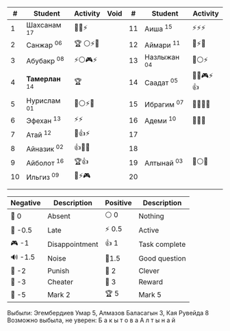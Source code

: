 
| #   | Student                    | Activity | Void | #   | Student                | Activity  |
| --- | -------------------------- | -------- | ---- | --- | ---------------------- | --------- |
| 1   | Шахсанам <sup>17</sup>     | 🏅️🧐⚡   |      | 11  | Аиша <sup>15</sup>     | ⚡⚡⚡       |
| 2   | Санжар <sup>06</sup>       | 🏆 ⚪⚡👺  |      | 12  | Аймари <sup>11</sup>   | 🔑⚡👻     |
| 3   | Абубакр <sup>08</sup>      | ⚡⚪🎮⚡    |      | 13  | Назлыжан <sup>04</sup> | 🏅️⚪⚡     |
| 4   | **Тамерлан** <sup>14</sup> | 🏆       |      | 14  | Саадат <sup>05</sup>   | 🧐👻🎮⚡👍 |
| 5   | Нурислам <sup>01</sup>     | 🧐⚪⚡👺   |      | 15  | Ибрагим <sup>07</sup>  | 👺👻👻👺  |
| 6   | Эфехан <sup>13</sup>       | ⚡⚡       |      | 16  | Адеми <sup>10</sup>    | 👺👻👻    |
| 7   | Атай <sup>12</sup>         | 🏅️👍⚡   |      | 17  |                        |           |
| 8   | Айназик <sup>02</sup>      | 👍👻👻   |      | 18  |                        |           |
| 9   | Айболот <sup>16</sup>      | 🏆👍     |      | 19  | Алтынай <sup>03</sup>  | 👻⚪👻     |
| 10  | Ильгиз <sup>09</sup>       | 🏅️⚡🎮   |      | 20  |                        |           |
|     |                            |          |      |     |                        |           |
|     |                            |          |      |     |                        |           |



| Negative | Description    | Positive | Description   |
| -------- | -------------- | -------- | ------------- |
| 👻 0     | Absent         | ⚪ 0      | Nothing       |
| 🔔 -0.5  | Late           | ⚡ 0.5    | Active        |
| 🎮 -1    | Disappointment | 👍 1     | Task complete |
| 🔊 -1.5  | Noise          | 🧐1.5    | Good question |
| 👺 -2    | Punish         | 🔑 2     | Clever        |
| 🐒 -3    | Cheater        | 🏅️ 3    | Reward        |
| 🏴 -5    | Mark 2         | 🏆 5     | Mark 5        |

Выбыли: Эгембердиев Умар 5, Алмазов Баласагын 3, Кая Рувейда 8
Возможно выбыла, не уверен: Б а к ы т о в а А л т ы н а й
